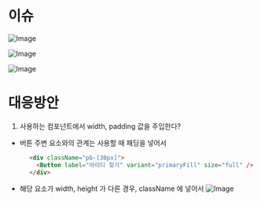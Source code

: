 


# 이슈 

![Image](https://i.imgur.com/JgNAuHv.png)

![Image](https://i.imgur.com/Hnayq5R.png)

![Image](https://i.imgur.com/hWFkY82.png)


# 대응방안 

1. 사용하는 컴포넌트에서 width, padding 값을 주입한다? 

- 버튼 주변 요소와의 관계는 사용할 때 패딩을 넣어서
```html
      <div className="pb-[30px]">
        <Button label="아이디 찾기" variant="primaryFill" size="full" />
      </div>
```

- 해당 요소가 width, height 가 다른 경우, className 에 넣어서
![Image](https://i.imgur.com/NpIp6qp.png)
